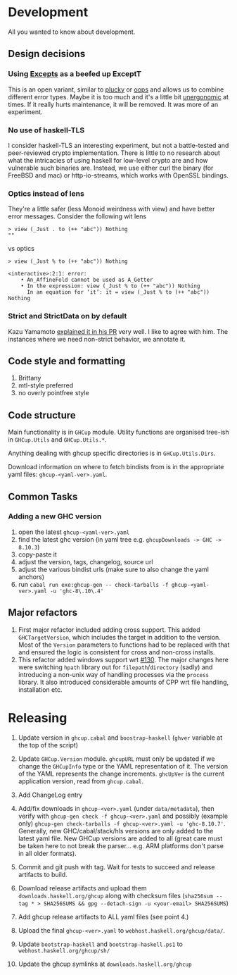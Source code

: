 # Development

All you wanted to know about development.

## Design decisions

### Using [Excepts](https://hackage.haskell.org/package/haskus-utils-variant-3.0/docs/Haskus-Utils-Variant-Excepts.html) as a beefed up ExceptT

This is an open variant, similar to [plucky](https://hackage.haskell.org/package/plucky) or [oops](https://github.com/i-am-tom/oops) and allows us to combine different error types. Maybe it is too much and it's a little bit [unergonomic](https://github.com/haskus/packages/issues/32) at times. If it really hurts maintenance, it will be removed. It was more of an experiment.

### No use of haskell-TLS

I consider haskell-TLS an interesting experiment, but not a battle-tested and peer-reviewed crypto implementation. There is little to no research about what the intricacies of using haskell for low-level crypto are and how vulnerable such binaries are. Instead, we use either curl the binary (for FreeBSD and mac) or http-io-streams, which works with OpenSSL bindings.

### Optics instead of lens

They're a little safer (less Monoid weirdness with view) and have better error messages. Consider the following wit lens

```
> view (_Just . to (++ "abc")) Nothing
""
```

vs optics

```
> view (_Just % to (++ "abc")) Nothing

<interactive>:2:1: error:
    • An_AffineFold cannot be used as A_Getter
    • In the expression: view (_Just % to (++ "abc")) Nothing
      In an equation for ‘it’: it = view (_Just % to (++ "abc")) Nothing
```

### Strict and StrictData on by default

Kazu Yamamoto [explained it in his PR](https://github.com/yesodweb/wai/pull/752#issuecomment-501531386) very well. I like to agree with him. The instances where we need non-strict behavior, we annotate it.

## Code style and formatting

1. Brittany
2. mtl-style preferred
3. no overly pointfree style

## Code structure

Main functionality is in `GHCup` module. Utility functions are
organised tree-ish in `GHCup.Utils` and `GHCup.Utils.*`.

Anything dealing with ghcup specific directories is in
`GHCup.Utils.Dirs`.

Download information on where to fetch bindists from is in the appropriate
yaml files: `ghcup-<yaml-ver>.yaml`.

## Common Tasks

### Adding a new GHC version

1. open the latest `ghcup-<yaml-ver>.yaml`
2. find the latest ghc version (in yaml tree e.g. `ghcupDownloads -> GHC -> 8.10.3`)
3. copy-paste it
4. adjust the version, tags, changelog, source url
5. adjust the various bindist urls (make sure to also change the yaml anchors)
6. run `cabal run exe:ghcup-gen -- check-tarballs -f ghcup-<yaml-ver>.yaml -u 'ghc-8\.10\.4'`

## Major refactors

1. First major refactor included adding cross support. This added
   `GHCTargetVersion`, which includes the target in addition to the version.
   Most of the `Version` parameters to functions had to be replaced with
   that and ensured the logic is consistent for cross and non-cross
   installs.
2. This refactor added windows support wrt [#130](https://gitlab.haskell.org/haskell/ghcup-hs/-/issues/130).
   The major changes here were switching `hpath` library out for `filepath`/`directory` (sadly) and
   introducing a non-unix way of handling processes via the `process` library. It also introduced considerable
   amounts of CPP wrt file handling, installation etc.

# Releasing

1. Update version in `ghcup.cabal` and `boostrap-haskell` (`ghver` variable at the top of the script)

2. Update `GHCup.Version` module. `ghcupURL` must only be updated if we change the `GHCupInfo` type or the YAML representation of it. The version of the YAML represents the change increments. `ghcUpVer` is the current application version, read from `ghcup.cabal`.

3. Add ChangeLog entry

4. Add/fix downloads in `ghcup-<ver>.yaml` (under `data/metadata`), then verify with `ghcup-gen check -f ghcup-<ver>.yaml` and possibly (example only) `ghcup-gen check-tarballs -f ghcup-<ver>.yaml -u 'ghc-8.10.7'`. Generally, new GHC/cabal/stack/hls versions are only added to the latest yaml file. New GHCup versions are added to all (great care must be taken here to not break the parser... e.g. ARM platforms don't parse in all older formats).

5. Commit and git push with tag. Wait for tests to succeed and release artifacts to build.

6. Download release artifacts and upload them `downloads.haskell.org/ghcup` along with checksum files (`sha256sum --tag * > SHA256SUMS && gpg --detach-sign -u <your-email> SHA256SUMS`)

7. Add ghcup release artifacts to ALL yaml files (see point 4.)

8. Upload the final `ghcup-<ver>.yaml` to `webhost.haskell.org/ghcup/data/`.

9. Update `bootstrap-haskell` and `bootstrap-haskell.ps1` to `webhost.haskell.org/ghcup/sh/`

10. Update the ghcup symlinks at `downloads.haskell.org/ghcup`

